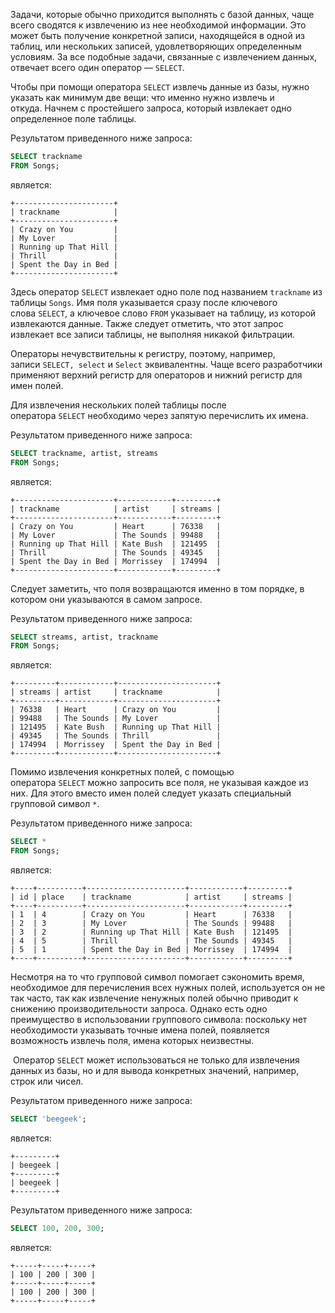 

Задачи, которые обычно приходится выполнять с базой данных, чаще всего сводятся к извлечению из нее необходимой информации. Это может быть получение конкретной записи, находящейся в одной из таблиц, или нескольких записей, удовлетворяющих определенным условиям. За все подобные задачи, связанные с извлечением данных, отвечает всего один оператор — `SELECT`.

Чтобы при помощи оператора `SELECT` извлечь данные из базы, нужно указать как минимум две вещи: что именно нужно извлечь и откуда. Начнем с простейшего запроса, который извлекает одно определенное поле таблицы.

Результатом приведенного ниже запроса:

```sql
SELECT trackname
FROM Songs;
```

является:

```no-highlight
+----------------------+
| trackname            |
+----------------------+
| Crazy on You         |
| My Lover             |
| Running up That Hill |
| Thrill               |
| Spent the Day in Bed |
+----------------------+
```

Здесь оператор `SELECT` извлекает одно поле под названием `trackname` из таблицы `Songs`. Имя поля указывается сразу после ключевого слова `SELECT`, а ключевое слово `FROM` указывает на таблицу, из которой извлекаются данные. Также следует отметить, что этот запрос извлекает все записи таблицы, не выполняя никакой фильтрации.

Операторы нечувствительны к регистру, поэтому, например, записи `SELECT, select` и `Select` эквивалентны. Чаще всего разработчики применяют верхний регистр для операторов и нижний регистр для имен полей.

Для извлечения нескольких полей таблицы после оператора `SELECT` необходимо через запятую перечислить их имена.

Результатом приведенного ниже запроса:

```sql
SELECT trackname, artist, streams
FROM Songs;
```

является:

```no-highlight
+----------------------+------------+---------+
| trackname            | artist     | streams |
+----------------------+------------+---------+
| Crazy on You         | Heart      | 76338   |
| My Lover             | The Sounds | 99488   |
| Running up That Hill | Kate Bush  | 121495  |
| Thrill               | The Sounds | 49345   |
| Spent the Day in Bed | Morrissey  | 174994  |
+----------------------+------------+---------+
```

Следует заметить, что поля возвращаются именно в том порядке, в котором они указываются в самом запросе.

Результатом приведенного ниже запроса:

```sql
SELECT streams, artist, trackname
FROM Songs;
```

является:

```no-highlight
+---------+------------+----------------------+
| streams | artist     | trackname            |
+---------+------------+----------------------+
| 76338   | Heart      | Crazy on You         |
| 99488   | The Sounds | My Lover             |
| 121495  | Kate Bush  | Running up That Hill |
| 49345   | The Sounds | Thrill               |
| 174994  | Morrissey  | Spent the Day in Bed |
+---------+------------+----------------------+
```

Помимо извлечения конкретных полей, с помощью оператора `SELECT` можно запросить все поля, не указывая каждое из них. Для этого вместо имен полей следует указать специальный групповой символ `*`.

Результатом приведенного ниже запроса:

```sql
SELECT *
FROM Songs;
```

является:

```no-highlight
+----+----------+----------------------+------------+---------+
| id | place    | trackname            | artist     | streams |
+----+----------+----------------------+------------+---------+
| 1  | 4        | Crazy on You         | Heart      | 76338   |
| 2  | 3        | My Lover             | The Sounds | 99488   |
| 3  | 2        | Running up That Hill | Kate Bush  | 121495  |
| 4  | 5        | Thrill               | The Sounds | 49345   |
| 5  | 1        | Spent the Day in Bed | Morrissey  | 174994  |
+----+----------+----------------------+------------+---------+
```

Несмотря на то что групповой символ помогает сэкономить время, необходимое для перечисления всех нужных полей, используется он не так часто, так как извлечение ненужных полей обычно приводит к снижению производительности запроса. Однако есть одно преимущество в использовании группового символа: поскольку нет необходимости указывать точные имена полей, появляется возможность извлечь поля, имена которых неизвестны.

 Оператор `SELECT` может использоваться не только для извлечения данных из базы, но и для вывода конкретных значений, например, строк или чисел.

Результатом приведенного ниже запроса:

```sql
SELECT 'beegeek';
```

является:

```no-highlight
+---------+
| beegeek |
+---------+
| beegeek |
+---------+
```

Результатом приведенного ниже запроса:

```sql
SELECT 100, 200, 300;
```

является:

```no-highlight
+-----+-----+-----+
| 100 | 200 | 300 |
+-----+-----+-----+
| 100 | 200 | 300 |
+-----+-----+-----+
```